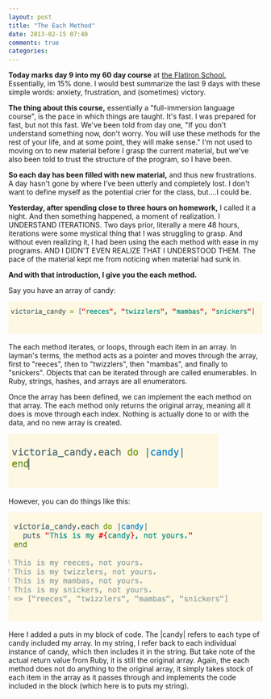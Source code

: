 ```yaml
---
layout: post
title: "The Each Method"
date: 2013-02-15 07:40
comments: true
categories: 
---
```


<p><strong>Today marks day 9 into my 60 day course</strong> at <a href="flatironschool.com"> the Flatiron School. </a> Essentially, im 15% done. I would best summarize the last 9 days with these simple words: anxiety, frustration, and (sometimes) victory.<p>

<p><strong>The thing about this course,</strong> essentially a "full-immersion language course", is the pace in which things are taught. It's fast. I was prepared for fast, but not this fast. We've been told from day one, "If you don't understand something now, don't worry. You will use these methods for the rest of your life, and at some point, they will make sense." I'm not used to moving on to new material before I grasp the current material, but we've also been told to trust the structure of the program, so I have been.</p>

<p><strong>So each day has been filled with new material,</strong> and thus new frustrations. A day hasn't gone by where I've been utterly and completely lost. I don't want to define myself as the potential crier for the class, but....I could be.</p>

<p><strong>Yesterday, after spending close to three hours on homework,</strong> I called it a night. And then something happened, a moment of realization. I UNDERSTAND ITERATIONS. Two days prior, literally a mere 48 hours, iterations were some mystical thing that I was struggling to grasp. And without even realizing it, I had been using the each method with ease in my programs. AND I DIDN'T EVEN REALIZE THAT I UNDERSTOOD THEM. The pace of the material kept me from noticing when material had sunk in.</p>

<p><strong>And with that introduction, I give you the each method.</strong></p>

<p>Say you have an array of candy:</p>

<img src ="/images/post_images/array.png" alt ="Image of and array containing reeces, twizzlers, mambas and snickers">


<p>The each method iterates, or loops, through each item in an array. In layman's terms, the method acts as a pointer and moves through the array, first to "reeces", then to "twizzlers", then "mambas", and finally to "snickers". Objects that can be iterated through are called enumerables. In Ruby, strings, hashes, and arrays are all enumerators.</p>

Once the array has been defined, we can implement the each method on that array.
The each method only returns the original array, meaning all it does is move through each index. Nothing is actually done to or with the data, and no new array is created.

<img src ="/images/post_images/array_each_do.png" alt ="Image of and array containing reeces, twizzlers, mambas and snickers">


<p>However, you can do things like this: </p>

<img src ="/images/post_images/array_puts.png" alt ="Image of and array containing reeces, twizzlers, mambas and snickers">


<p>Here I added a puts in my block of code. The |candy| refers to each type of candy included my array. In my string, I refer back to each individual instance of candy, which then includes it in the string.
But take note of the actual return value from Ruby, it is still the original array. Again, the each method does not do anything to the original array, it simply takes stock of each item in the array as it passes through and implements the code included in the block (which here is to puts my string).</p>
